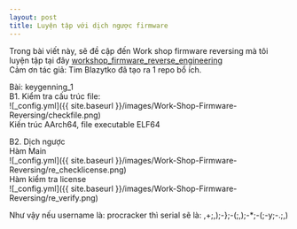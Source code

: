 ```yaml
---
layout: post
title: Luyện tập với dịch ngược firmware
---
```


Trong bài viết này, sẽ đề cập đến Work shop firmware reversing mà tôi luyện tập tại đây [workshop_firmware_reverse_engineering](https://github.com/emproof-com/workshop_firmware_reverse_engineering)<br>
Cảm ơn tác giả: Tim Blazytko đã tạo ra 1 repo bổ ích.<br>


Bài: keygenning_1<br>
B1. Kiểm tra cấu trúc file:<br>
![_config.yml]({{ site.baseurl }}/images/Work-Shop-Firmware-Reversing/checkfile.png)<br>
Kiến trúc AArch64, file executable ELF64<br>


B2. Dịch ngược<br>
Hàm Main<br>
![_config.yml]({{ site.baseurl }}/images/Work-Shop-Firmware-Reversing/re_checklicense.png)<br>
Hàm kiểm tra license<br>
![_config.yml]({{ site.baseurl }}/images/Work-Shop-Firmware-Reversing/re_verify.png)<br>


Như vậy nếu username là: procracker thì serial sẽ là: ,+;,);-};-(;,);-*;-(;-y;-.;,)<br>